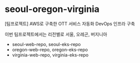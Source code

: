 # seoul-oregon-virginia
[팀프로젝트] AWS로 구축한 OTT 서비스 자동화 DevOps 인프라 구축

이번 팀프로젝트에서는 리전별로 서울, 오레곤, 버지니아 
- seoul-web-repo, seoul-eks-repo
- oregon-web-repo, oregon-eks-repo
- virginia-web-repo, virginia-eks-repo



